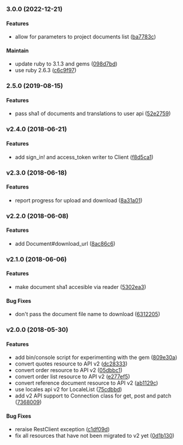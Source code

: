 <a name="3.0.0"></a>
### 3.0.0 (2022-12-21)

#### Features

* allow for parameters to project documents list	 ([ba7783c](/../commit/ba7783c))

#### Maintain

* update ruby to 3.1.3 and gems	 ([098d7bd](/../commit/098d7bd))
* use ruby 2.6.3	 ([c6c9f97](/../commit/c6c9f97))

<a name="2.5.0"></a>
### 2.5.0 (2019-08-15)

#### Features

* pass sha1 of documents and translations to user api	 ([52e2759](/../commit/52e2759))

<a name="v2.4.0"></a>
### v2.4.0 (2018-06-21)


#### Features

* add sign_in! and access_token writer to Client	 ([f8d5ca1](/../../commit/f8d5ca1))


<a name="v2.3.0"></a>
### v2.3.0 (2018-06-18)


#### Features

* report progress for upload and download	 ([8a31a01](/../../commit/8a31a01))


<a name="v2.2.0"></a>
### v2.2.0 (2018-06-08)


#### Features

* add Document#download_url	 ([8ac86c6](/../../commit/8ac86c6))


<a name="v2.1.0"></a>
### v2.1.0 (2018-06-06)


#### Features

* make document sha1 accesible via reader	 ([5302ea3](/../../commit/5302ea3))


#### Bug Fixes

* don't pass the document file name to download	 ([6312205](/../../commit/6312205))


<a name="v2.0.0"></a>
### v2.0.0 (2018-05-30)


#### Features

* add bin/console script for experimenting with the gem	 ([809e30a](/../../commit/809e30a))
* convert quotes resource to API v2	 ([dc28333](/../../commit/dc28333))
* convert order resource to API v2	 ([05dbbc1](/../../commit/05dbbc1))
* convert order list resource to API v2	 ([e277ef5](/../../commit/e277ef5))
* convert reference document resource to API v2	 ([ab1129c](/../../commit/ab1129c))
* use locales api v2 for LocaleList	 ([75cdbbd](/../../commit/75cdbbd))
* add v2 API support to Connection class for get, post and patch	 ([7368009](/../../commit/7368009))


#### Bug Fixes

* reraise RestClient exception	 ([c1df09d](/../../commit/c1df09d))
* fix all resources that have not been migrated to v2 yet	 ([0d1b130](/../../commit/0d1b130))


